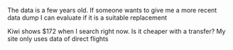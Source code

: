 The data is a few years old. If someone wants to give me a more recent data dump I can evaluate if it is a suitable replacement

Kiwi shows $172 when I search right now. Is it cheaper with a transfer? My site only uses data of direct flights
